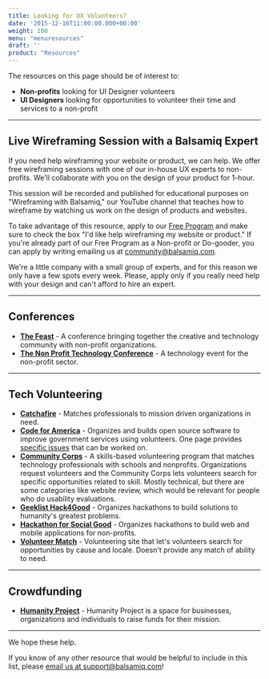 ```yaml
---
title: Looking for UX Volunteers?
date: '2015-12-16T11:00:00.000+00:00'
weight: 100
menu: "menuresources"
draft: ''
product: "Resources"
---
```


The resources on this page should be of interest to:

* **Non-profits** looking for UI Designer volunteers
* **UI Designers** looking for opportunities to volunteer their time and services to a non-profit

----

## Live Wireframing Session with a Balsamiq Expert

If you need help wireframing your website or product, we can help. We offer free wireframing sessions with one of our in-house UX experts to non-profits. We'll collaborate with you on the design of your product for 1-hour.

This session will be recorded and published for educational purposes on "Wireframing with Balsamiq," our YouTube channel that teaches how to wireframe by watching us work on the design of products and websites.

To take advantage of this resource, apply to our [Free Program](https://balsamiq.com/free) and make sure to check the box "I'd like help wireframing my website or product." If you're already part of our Free Program as a Non-profit or Do-gooder, you can apply by writing emailing us at [community@balsamiq.com](mailto:community@balsamiq.com).

We're a little company with a small group of experts, and for this reason we only have a few spots every week. Please, apply only if you really need help with your design and can't afford to hire an expert.

----

## Conferences
* **[The Feast](http://feastongood.com/)** - A conference bringing together the creative and technology community with non-profit organizations.
* **[The Non Profit Technology Conference](http://www.nten.org/ntc/)** - A technology event for the non-profit sector.

---

## Tech Volunteering
* **[Catchafire](https://www.catchafire.org)** - Matches professionals to mission driven organizations in need.
* **[Code for America](http://www.codeforamerica.org/)** - Organizes and builds open source software to improve government services using volunteers. One page provides [specific issues](http://www.codeforamerica.org/geeks/civicissues) that can be worked on.
* **[Community Corps](http://thecommunitycorps.org/volunteer/)** - A skills-based volunteering program that matches technology professionals with schools and nonprofits. Organizations request volunteers and the Community Corps lets volunteers search for specific opportunities related to skill. Mostly technical, but there are some categories like website review, which would be relevant for people who do usability evaluations.
* **[Geeklist Hack4Good](http://hack4good.com/)** - Organizes hackathons to build solutions to humanity's greatest problems.
* **[Hackathon for Social Good](http://www.hackforsocialgood.org/)** - Organizes hackathons to build web and mobile applications for non-profits.
* **[Volunteer Match](http://www.volunteermatch.org/)** - Volunteering site that let's volunteers search for opportunities by cause and locale. Doesn't provide any match of ability to need.

---

## Crowdfunding
* **[Humanity Project](https://humanityproject.com/)** - Humanity Project is a space for businesses, organizations and individuals to raise funds for their mission.

****

We hope these help.

If you know of any other resource that would be helpful to include in this list, please [email us at support@balsamiq.com](mailto:support@balsamiq.com)!
